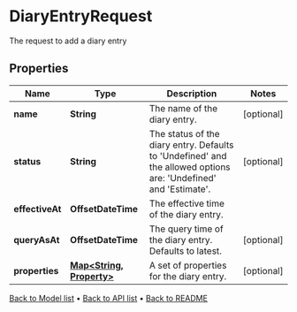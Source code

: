 

# DiaryEntryRequest

The request to add a diary entry

## Properties

| Name | Type | Description | Notes |
|------------ | ------------- | ------------- | -------------|
|**name** | **String** | The name of the diary entry. |  [optional] |
|**status** | **String** | The status of the diary entry. Defaults to &#39;Undefined&#39; and the allowed options are: &#39;Undefined&#39; and &#39;Estimate&#39;. |  [optional] |
|**effectiveAt** | **OffsetDateTime** | The effective time of the diary entry. |  |
|**queryAsAt** | **OffsetDateTime** | The query time of the diary entry. Defaults to latest. |  [optional] |
|**properties** | [**Map&lt;String, Property&gt;**](Property.md) | A set of properties for the diary entry. |  [optional] |



[Back to Model list](../README.md#documentation-for-models) &#8226; [Back to API list](../README.md#documentation-for-api-endpoints) &#8226; [Back to README](../README.md)


